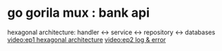 # go gorila mux : bank api
hexagonal architecture: handler <-> service <-> repository <-> databases
<br>
[video:ep1 hexagonal architecture](https://youtu.be/k3JZI-sQs2k)
[video:ep2 log & error](https://youtu.be/tWlWoRlDPJE)
